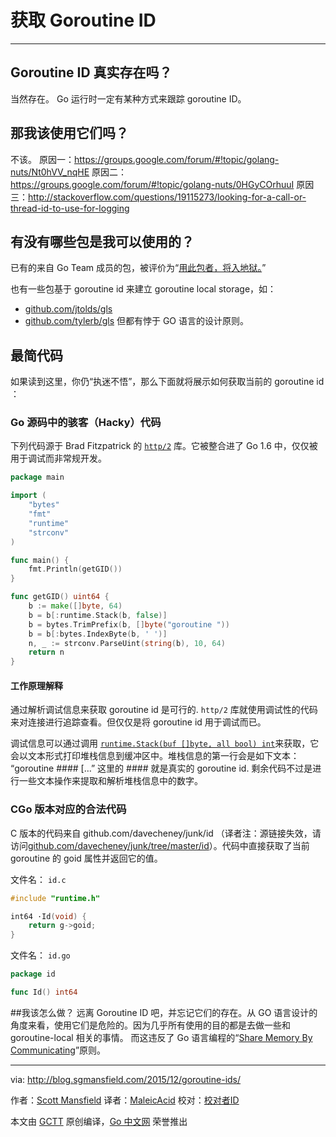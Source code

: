 # 获取 Goroutine ID
---
## Goroutine ID 真实存在吗？
当然存在。
Go 运行时一定有某种方式来跟踪 goroutine ID。

## 那我该使用它们吗？
不该。
原因一：https://groups.google.com/forum/#!topic/golang-nuts/Nt0hVV_nqHE
原因二：https://groups.google.com/forum/#!topic/golang-nuts/0HGyCOrhuuI
原因三：http://stackoverflow.com/questions/19115273/looking-for-a-call-or-thread-id-to-use-for-logging

## 有没有哪些包是我可以使用的？
已有的来自 Go Team 成员的包，被评价为“[用此包者，将入地狱。](https://godoc.org/github.com/davecheney/junk/id)” 

也有一些包基于 goroutine id 来建立 goroutine local storage，如：
 - [github.com/jtolds/gls](https://github.com/jtolds/gls)
 - [github.com/tylerb/gls](https://github.com/tylerb/gls)
但都有悖于 GO 语言的设计原则。

## 最简代码
如果读到这里，你仍“执迷不悟”，那么下面就将展示如何获取当前的 goroutine id ：

### Go 源码中的骇客（Hacky）代码
下列代码源于 Brad Fitzpatrick 的 [`http/2`](https://github.com/golang/net/blob/master/http2/gotrack.go) 库。它被整合进了 Go 1.6 中，仅仅被用于调试而非常规开发。
```go
package main

import (
    "bytes"
    "fmt"
    "runtime"
    "strconv"
)

func main() {
    fmt.Println(getGID())
}

func getGID() uint64 {
    b := make([]byte, 64)
    b = b[:runtime.Stack(b, false)]
    b = bytes.TrimPrefix(b, []byte("goroutine "))
    b = b[:bytes.IndexByte(b, ' ')]
    n, _ := strconv.ParseUint(string(b), 10, 64)
    return n
}
```

#### 工作原理解释

通过解析调试信息来获取 goroutine id 是可行的. `http/2` 库就使用调试性的代码来对连接进行追踪查看。但仅仅是将 goroutine id 用于调试而已。

调试信息可以通过调用 [`runtime.Stack(buf []byte, all bool) int`](https://golang.org/pkg/runtime/#Stack)来获取，它会以文本形式打印堆栈信息到缓冲区中。堆栈信息的第一行会是如下文本： “goroutine #### […” 
这里的 #### 就是真实的 goroutine id. 剩余代码不过是进行一些文本操作来提取和解析堆栈信息中的数字。

### CGo 版本对应的合法代码
C 版本的代码来自 github.com/davecheney/junk/id （译者注：源链接失效，请访问[github.com/davecheney/junk/tree/master/id](https://github.com/davecheney/junk/tree/master/id)）。代码中直接获取了当前 goroutine 的 goid 属性并返回它的值。

文件名： `id.c`

```c
#include "runtime.h"

int64 ·Id(void) {
	return g->goid;
}
```
文件名： `id.go`
```go
package id

func Id() int64
```

##我该怎么做？
远离 Goroutine ID 吧，并忘记它们的存在。从 GO 语言设计的角度来看，使用它们是危险的。因为几乎所有使用的目的都是去做一些和 goroutine-local 相关的事情。
而这违反了 Go 语言编程的“[Share Memory By Communicating](https://blog.golang.org/share-memory-by-communicating)”原则。

----------------

via: http://blog.sgmansfield.com/2015/12/goroutine-ids/

作者：[Scott Mansfield](http://blog.sgmansfield.com/)
译者：[MaleicAcid](https://github.com/MaleicAcid)
校对：[校对者ID](https://github.com/校对者ID)

本文由 [GCTT](https://github.com/studygolang/GCTT) 原创编译，[Go 中文网](https://studygolang.com/) 荣誉推出